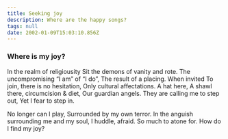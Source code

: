 ```yaml
---
title: Seeking joy
description: Where are the happy songs?
tags: null
date: 2002-01-09T15:03:10.856Z
---
```


<div class="poem">

<h3> Where is my joy?</h3>

In the realm of religiousity
Sit the demons of vanity and rote.
The uncompromising “I am” of “I do”,
The result of a placing. When invited
To join, there is no hesitation,
Only cultural affectations. A hat here,
A shawl there, circumcision & diet,
Our guardian angels.
They are calling me to step out,
Yet I fear to step in.

No longer can I play,
Surrounded by my own terror.
In the anguish surrounding me
and my soul, I huddle, afraid.
So much to atone for. How do
I find my joy?

</div>

